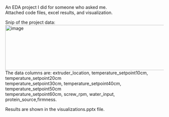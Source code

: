 An EDA project I did for someone who asked me. <br>
Attached code files, excel results, and visualization.

Snip of the project data:
<img width="876" height="144" alt="image" src="https://github.com/user-attachments/assets/43cb8e1f-5025-4b8d-bbbd-fe46877fabe0" />
<br>The data columns are:
extruder_location, temperature_setpoint10cm, temperature_setpoint20cm<br>
temperature_setpoint30cm, temperature_setpoint40cm, temperature_setpoint50cm<br>
temperature_setpoint60cm, screw_rpm, water_input, protein_source,firmness. <br>

Results are shown in the visualizations.pptx file.
